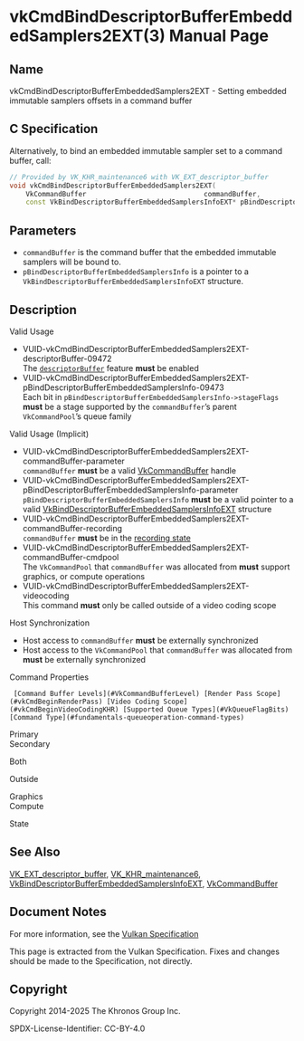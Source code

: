 # vkCmdBindDescriptorBufferEmbeddedSamplers2EXT(3) Manual Page

## Name

vkCmdBindDescriptorBufferEmbeddedSamplers2EXT - Setting embedded immutable samplers offsets in a command buffer



## [](#_c_specification)C Specification

Alternatively, to bind an embedded immutable sampler set to a command buffer, call:

```c++
// Provided by VK_KHR_maintenance6 with VK_EXT_descriptor_buffer
void vkCmdBindDescriptorBufferEmbeddedSamplers2EXT(
    VkCommandBuffer                             commandBuffer,
    const VkBindDescriptorBufferEmbeddedSamplersInfoEXT* pBindDescriptorBufferEmbeddedSamplersInfo);
```

## [](#_parameters)Parameters

- `commandBuffer` is the command buffer that the embedded immutable samplers will be bound to.
- `pBindDescriptorBufferEmbeddedSamplersInfo` is a pointer to a `VkBindDescriptorBufferEmbeddedSamplersInfoEXT` structure.

## [](#_description)Description

Valid Usage

- [](#VUID-vkCmdBindDescriptorBufferEmbeddedSamplers2EXT-descriptorBuffer-09472)VUID-vkCmdBindDescriptorBufferEmbeddedSamplers2EXT-descriptorBuffer-09472  
  The [`descriptorBuffer`](https://registry.khronos.org/vulkan/specs/latest/html/vkspec.html#features-descriptorBuffer) feature **must** be enabled
- [](#VUID-vkCmdBindDescriptorBufferEmbeddedSamplers2EXT-pBindDescriptorBufferEmbeddedSamplersInfo-09473)VUID-vkCmdBindDescriptorBufferEmbeddedSamplers2EXT-pBindDescriptorBufferEmbeddedSamplersInfo-09473  
  Each bit in `pBindDescriptorBufferEmbeddedSamplersInfo->stageFlags` **must** be a stage supported by the `commandBuffer`’s parent `VkCommandPool`’s queue family

Valid Usage (Implicit)

- [](#VUID-vkCmdBindDescriptorBufferEmbeddedSamplers2EXT-commandBuffer-parameter)VUID-vkCmdBindDescriptorBufferEmbeddedSamplers2EXT-commandBuffer-parameter  
  `commandBuffer` **must** be a valid [VkCommandBuffer](https://registry.khronos.org/vulkan/specs/latest/man/html/VkCommandBuffer.html) handle
- [](#VUID-vkCmdBindDescriptorBufferEmbeddedSamplers2EXT-pBindDescriptorBufferEmbeddedSamplersInfo-parameter)VUID-vkCmdBindDescriptorBufferEmbeddedSamplers2EXT-pBindDescriptorBufferEmbeddedSamplersInfo-parameter  
  `pBindDescriptorBufferEmbeddedSamplersInfo` **must** be a valid pointer to a valid [VkBindDescriptorBufferEmbeddedSamplersInfoEXT](https://registry.khronos.org/vulkan/specs/latest/man/html/VkBindDescriptorBufferEmbeddedSamplersInfoEXT.html) structure
- [](#VUID-vkCmdBindDescriptorBufferEmbeddedSamplers2EXT-commandBuffer-recording)VUID-vkCmdBindDescriptorBufferEmbeddedSamplers2EXT-commandBuffer-recording  
  `commandBuffer` **must** be in the [recording state](#commandbuffers-lifecycle)
- [](#VUID-vkCmdBindDescriptorBufferEmbeddedSamplers2EXT-commandBuffer-cmdpool)VUID-vkCmdBindDescriptorBufferEmbeddedSamplers2EXT-commandBuffer-cmdpool  
  The `VkCommandPool` that `commandBuffer` was allocated from **must** support graphics, or compute operations
- [](#VUID-vkCmdBindDescriptorBufferEmbeddedSamplers2EXT-videocoding)VUID-vkCmdBindDescriptorBufferEmbeddedSamplers2EXT-videocoding  
  This command **must** only be called outside of a video coding scope

Host Synchronization

- Host access to `commandBuffer` **must** be externally synchronized
- Host access to the `VkCommandPool` that `commandBuffer` was allocated from **must** be externally synchronized

Command Properties

     [Command Buffer Levels](#VkCommandBufferLevel) [Render Pass Scope](#vkCmdBeginRenderPass) [Video Coding Scope](#vkCmdBeginVideoCodingKHR) [Supported Queue Types](#VkQueueFlagBits) [Command Type](#fundamentals-queueoperation-command-types)

Primary  
Secondary

Both

Outside

Graphics  
Compute

State

## [](#_see_also)See Also

[VK\_EXT\_descriptor\_buffer](https://registry.khronos.org/vulkan/specs/latest/man/html/VK_EXT_descriptor_buffer.html), [VK\_KHR\_maintenance6](https://registry.khronos.org/vulkan/specs/latest/man/html/VK_KHR_maintenance6.html), [VkBindDescriptorBufferEmbeddedSamplersInfoEXT](https://registry.khronos.org/vulkan/specs/latest/man/html/VkBindDescriptorBufferEmbeddedSamplersInfoEXT.html), [VkCommandBuffer](https://registry.khronos.org/vulkan/specs/latest/man/html/VkCommandBuffer.html)

## [](#_document_notes)Document Notes

For more information, see the [Vulkan Specification](https://registry.khronos.org/vulkan/specs/latest/html/vkspec.html#vkCmdBindDescriptorBufferEmbeddedSamplers2EXT)

This page is extracted from the Vulkan Specification. Fixes and changes should be made to the Specification, not directly.

## [](#_copyright)Copyright

Copyright 2014-2025 The Khronos Group Inc.

SPDX-License-Identifier: CC-BY-4.0
